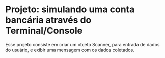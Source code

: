 <h1>Projeto: simulando uma conta bancária através do Terminal/Console</h1>

<p> Esse projeto consiste em criar um objeto Scanner, para entrada de dados do usuário, e exibir uma mensagem com os dados coletados. </p>
